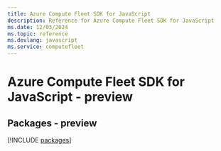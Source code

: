 ```yaml
---
title: Azure Compute Fleet SDK for JavaScript
description: Reference for Azure Compute Fleet SDK for JavaScript
ms.date: 12/03/2024
ms.topic: reference
ms.devlang: javascript
ms.service: computefleet
---
```

# Azure Compute Fleet SDK for JavaScript - preview
## Packages - preview
[!INCLUDE [packages](compute-fleet-index.md)]